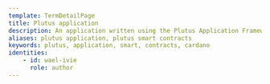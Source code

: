 ```yaml
---
template: TermDetailPage
title: Plutus application
description: An application written using the Plutus Application Framework.
aliases: plutus application, plutus smart contracts
keywords: plutus, application, smart, contracts, cardano
identities: 
    - id: wael-ivie
      role: author
---
```


##

